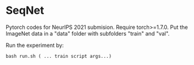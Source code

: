 # SeqNet

Pytorch codes for NeurIPS 2021 submision. Require torch>=1.7.0.
Put the ImageNet data in a "data" folder with subfolders "train" and "val".

Run the experiment by:


```
bash run.sh ( ... train script args...)
```
